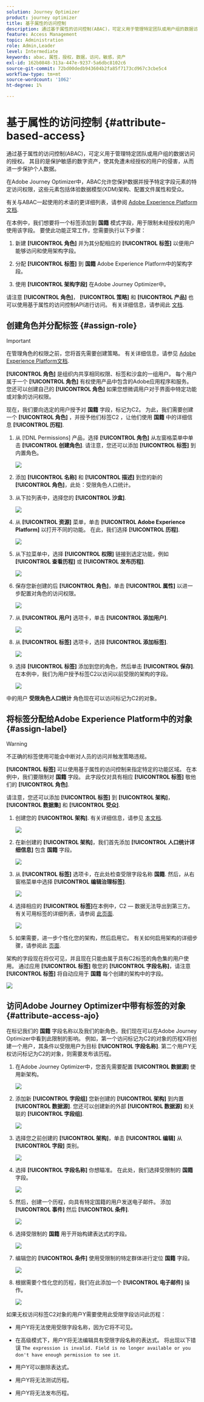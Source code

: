 ```yaml
---
solution: Journey Optimizer
product: journey optimizer
title: 基于属性的访问控制
description: 通过基于属性的访问控制(ABAC)，可定义用于管理特定团队或用户组的数据访问的授权。
feature: Access Management
topic: Administration
role: Admin,Leader
level: Intermediate
keywords: abac，属性，授权，数据，访问，敏感，资产
exl-id: 162b0848-313a-447e-9237-5a6dbc8102c6
source-git-commit: 72bd00dedb943604b2fa85f7173cd967c3cbe5c4
workflow-type: tm+mt
source-wordcount: '1062'
ht-degree: 1%

---
```


# 基于属性的访问控制 {#attribute-based-access}

通过基于属性的访问控制(ABAC)，可定义用于管理特定团队或用户组的数据访问的授权。 其目的是保护敏感的数字资产，使其免遭未经授权的用户的侵害，从而进一步保护个人数据。

在Adobe Journey Optimizer中，ABAC允许您保护数据并授予特定字段元素的特定访问权限，这些元素包括体验数据模型(XDM)架构、配置文件属性和受众。

有关与ABAC一起使用的术语的更详细列表，请参阅 [Adobe Experience Platform文档](https://experienceleague.adobe.com/docs/experience-platform/access-control/abac/overview.html).

在本例中，我们想要将一个标签添加到 **国籍** 模式字段，用于限制未经授权的用户使用该字段。 要使此功能正常工作，您需要执行以下步骤：

1. 新建  **[!UICONTROL 角色]** 并为其分配相应的  **[!UICONTROL 标签]** 以便用户能够访问和使用架构字段。

1. 分配  **[!UICONTROL 标签]** 到 **国籍** Adobe Experience Platform中的架构字段。

1. 使用  **[!UICONTROL 架构字段]** 在Adobe Journey Optimizer中。

请注意 **[!UICONTROL 角色]**， **[!UICONTROL 策略]** 和 **[!UICONTROL 产品]** 也可以使用基于属性的访问控制API进行访问。 有关详细信息，请参阅此 [文档](https://experienceleague.adobe.com/docs/experience-platform/access-control/abac/abac-api/overview.html).

## 创建角色并分配标签 {#assign-role}

>[!IMPORTANT]
>
>在管理角色的权限之前，您将首先需要创建策略。 有关详细信息，请参见 [Adobe Experience Platform文档](https://experienceleague.adobe.com/docs/experience-platform/access-control/abac/permissions-ui/policies.html).

**[!UICONTROL 角色]** 是组织内共享相同权限、标签和沙盒的一组用户。 每个用户属于一个 **[!UICONTROL 角色]** 有权使用产品中包含的Adobe应用程序和服务。
您还可以创建自己的 **[!UICONTROL 角色]** 如果您想微调用户对于界面中特定功能或对象的访问权限。

现在，我们要向选定的用户授予对 **国籍** 字段，标记为C2。 为此，我们需要创建一个 **[!UICONTROL 角色]** ，并授予他们标签C2 ，让他们使用 **国籍** 中的详细信息 **[!UICONTROL 历程]**.

1. 从 [!DNL Permissions] 产品，选择 **[!UICONTROL 角色]** 从左窗格菜单中单击 **[!UICONTROL 创建角色]**. 请注意，您还可以添加 **[!UICONTROL 标签]** 到内置角色。

   ![](assets/role_1.png)

1. 添加 **[!UICONTROL 名称]** 和 **[!UICONTROL 描述]** 到您的新的 **[!UICONTROL 角色]**，此处：受限角色人口统计。

1. 从下拉列表中，选择您的 **[!UICONTROL 沙盒]**.

   ![](assets/role_2.png)

1. 从 **[!UICONTROL 资源]** 菜单，单击 **[!UICONTROL Adobe Experience Platform]** 以打开不同的功能。 在此，我们选择 **[!UICONTROL 历程]**.

   ![](assets/role_3.png)

1. 从下拉菜单中，选择 **[!UICONTROL 权限]** 链接到选定功能，例如 **[!UICONTROL 查看历程]** 或 **[!UICONTROL 发布历程]**.

   ![](assets/role_6.png)

1. 保存您新创建的后 **[!UICONTROL 角色]**，单击 **[!UICONTROL 属性]** 以进一步配置对角色的访问权限。

   ![](assets/role_7.png)

1. 从 **[!UICONTROL 用户]** 选项卡，单击 **[!UICONTROL 添加用户]**.

   ![](assets/role_8.png)

1. 从 **[!UICONTROL 标签]** 选项卡，选择 **[!UICONTROL 添加标签]**.

   ![](assets/role_9.png)

1. 选择 **[!UICONTROL 标签]** 添加到您的角色，然后单击 **[!UICONTROL 保存]**. 在本例中，我们为用户授予标签C2以访问以前受限的架构的字段。

   ![](assets/role_4.png)

中的用户 **受限角色人口统计** 角色现在可以访问标记为C2的对象。

## 将标签分配给Adobe Experience Platform中的对象 {#assign-label}

>[!WARNING]
>
>不正确的标签使用可能会中断对人员的访问并触发策略违规。

**[!UICONTROL 标签]** 可以使用基于属性的访问控制来指定特定的功能区域。
在本例中，我们要限制对 **国籍** 字段。 此字段仅对具有相应 **[!UICONTROL 标签]** 敬他们的  **[!UICONTROL 角色]**.

请注意，您还可以添加  **[!UICONTROL 标签]** 到  **[!UICONTROL 架构]**，  **[!UICONTROL 数据集]** 和  **[!UICONTROL 受众]**.

1. 创建您的 **[!UICONTROL 架构]**. 有关详细信息，请参见 [本文档](https://experienceleague.adobe.com/docs/experience-platform/xdm/schema/composition.html?lang=zh-Hans).

   ![](assets/label_1.png)

1. 在新创建的 **[!UICONTROL 架构]**，我们首先添加 **[!UICONTROL 人口统计详细信息]** 包含 **国籍** 字段。

   ![](assets/label_2.png)

1. 从 **[!UICONTROL 标签]** 选项卡，在此处检查受限字段名称 **国籍**. 然后，从右窗格菜单中选择 **[!UICONTROL 编辑治理标签]**.

   ![](assets/label_3.png)

1. 选择相应的 **[!UICONTROL 标签]**&#x200B;在本例中，C2 — 数据无法导出到第三方。 有关可用标签的详细列表，请参阅 [此页面](https://experienceleague.adobe.com/docs/experience-platform/data-governance/labels/reference.html#contract-labels).

   ![](assets/label_4.png)

1. 如果需要，进一步个性化您的架构，然后启用它。 有关如何启用架构的详细步骤，请参阅此 [页面](https://experienceleague.adobe.com/docs/experience-platform/xdm/ui/resources/schemas.html#profile).

架构的字段现在将仅可见，并且现在只能由属于具有C2标签的角色集的用户使用。
通过应用 **[!UICONTROL 标签]** 敬您的 **[!UICONTROL 字段名称]**，请注意 **[!UICONTROL 标签]** 将自动应用于 **国籍** 每个创建的架构中的字段。

![](assets/label_5.png)

## 访问Adobe Journey Optimizer中带有标签的对象 {#attribute-access-ajo}

在标记我们的 **国籍** 字段名称以及我们的新角色，我们现在可以在Adobe Journey Optimizer中看到此限制的影响。
例如，第一个访问标记为C2的对象的历程X将创建一个用户，其条件以受限用户为目标 **[!UICONTROL 字段名称]**. 第二个用户Y无权访问标记为C2的对象，则需要发布该历程。

1. 在Adobe Journey Optimizer中，您首先需要配置 **[!UICONTROL 数据源]** 使用新架构。

   ![](assets/journey_1.png)

1. 添加新 **[!UICONTROL 字段组]** 您新创建的 **[!UICONTROL 架构]** 到内置 **[!UICONTROL 数据源]**. 您还可以创建新的外部 **[!UICONTROL 数据源]** 和关联的 **[!UICONTROL 字段组]**.

   ![](assets/journey_2.png)

1. 选择您之前创建的 **[!UICONTROL 架构]**，单击 **[!UICONTROL 编辑]** 从 **[!UICONTROL 字段]** 类别。

   ![](assets/journey_3.png)

1. 选择 **[!UICONTROL 字段名称]** 你想瞄准。 在此处，我们选择受限制的 **国籍** 字段。

   ![](assets/journey_4.png)

1. 然后，创建一个历程，向具有特定国籍的用户发送电子邮件。 添加 **[!UICONTROL 事件]** 然后 **[!UICONTROL 条件]**.

   ![](assets/journey_5.png)

1. 选择受限制的 **国籍** 用于开始构建表达式的字段。

   ![](assets/journey_6.png)

1. 编辑您的 **[!UICONTROL 条件]** 使用受限制的特定群体进行定位 **国籍** 字段。

   ![](assets/journey_7.png)

1. 根据需要个性化您的历程，我们在此添加一个 **[!UICONTROL 电子邮件]** 操作。

   ![](assets/journey_8.png)

如果无权访问标签C2对象的用户Y需要使用此受限字段访问此历程：

* 用户Y将无法使用受限字段名称，因为它将不可见。

* 在高级模式下，用户Y将无法编辑具有受限字段名称的表达式。 将出现以下错误 `The expression is invalid. Field is no longer available or you don't have enough permission to see it`.

* 用户Y可以删除表达式。

* 用户Y将无法测试历程。

* 用户Y将无法发布历程。
